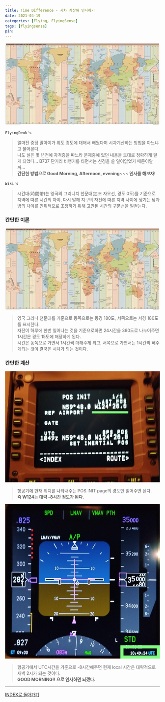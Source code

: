 ```yaml
---
title: Time Difference - 시차 계산해 인사하기
date: 2021-04-19
categories: [Flying, FlyingSense]
tags: [flyingsense]
pin:
---
```

![time](/img/flying/sense/time.jpg)

`FlyingDeuk's`
> 얼마전 중딩 딸아이가 위도 경도에 대해서 배웠다며 시차계산하는 방법을 아느냐고 물어본다. <br>
나도 실은 몇 년전에 자격증을 따느라 문제중에 있던 내용을 토대로 정확하게 알게 되었다... B737 단거리 비행기를 타면서는 신경을 쓸 일이없었기 때문이랄까... <br>
**간단한 방법으로 Good Morning, Afternoon, evening~~~ 인사를 해보자!**

`Wiki's`
>시간대(時間帶)는 영국의 그리니치 천문대(본초 자오선, 경도 0도)를 기준으로 지역에 따른 시간의 차이, 다시 말해 지구의 자전에 따른 지역 사이에 생기는 낮과 밤의 차이를 인위적으로 조정하기 위해 고안된 시간의 구분선을 일컫는다.

### 간단한 이론
![time](/img/flying/sense/time.jpg)

>영국 그리니 천문대를 기준으로 동쪽으로는 동경 180도, 서쪽으로는 서경 180도를 표시한다. <br>
자전이 하루에 한번 일어나는 것을 기준으로하면 24시간을 360도로 나누어주면 1시간은 경도 15도에 해당하게 된다. <br>
시간은 동쪽으로 가면서 1시간씩 더해주게 되고, 서쪽으로 가면서는 1시간찍 빼주게되는 것이 결국은 시차가 되는 것이다.


### 간단한 계산
![time](/img/flying/sense/time1.jpg)
>항공기에 현재 위치를 나타내주는 POS INIT page의 경도만 읽어주면 된다. <br>
**즉 W124는 대략 -8시간 정도가 된다.**


![time](/img/flying/sense/time2.jpg)
>항공기에서 UTC시간을 기준으로 -8시간해주면 현재 local 시간은 대략적으로 새벽 2시가 되는 것이다. <br>
**GOOD MORNING!! 으로 인사하면 되겠다.**

-------

[INDEX로 돌아가기](/categories/flyingsense/)
